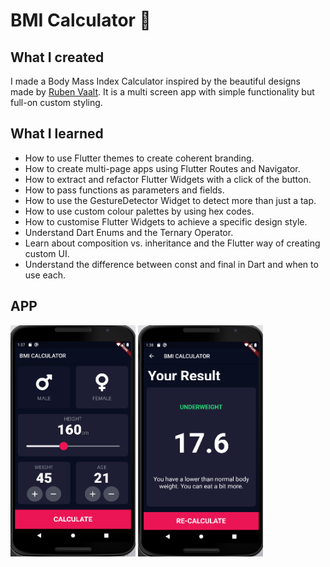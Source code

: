 # BMI Calculator 💪

## What I created

I made a Body Mass Index Calculator inspired by the beautiful designs made by [Ruben Vaalt](https://dribbble.com/shots/4585382-Simple-BMI-Calculator). It is a multi screen app with simple functionality but full-on custom styling.

## What I learned

- How to use Flutter themes to create coherent branding.
- How to create multi-page apps using Flutter Routes and Navigator.
- How to extract and refactor Flutter Widgets with a click of the button.
- How to pass functions as parameters and fields.
- How to use the GestureDetector Widget to detect more than just a tap.
- How to use custom colour palettes by using hex codes.
- How to customise Flutter Widgets to achieve a specific design style.
- Understand Dart Enums and the Ternary Operator.
- Learn about composition vs. inheritance and the Flutter way of creating custom UI.
- Understand the difference between const and final in Dart and when to use each.

## APP 
<p float="left">
  <img src="https://github.com/FarzamHabibKhan/Body_Mass_Index_Calculator_Flutter/blob/master/ss1.png" width="200" height="370" />
  <img src="https://github.com/FarzamHabibKhan/Body_Mass_Index_Calculator_Flutter/blob/master/ss2.png" width="200" height="370" />
</p>
